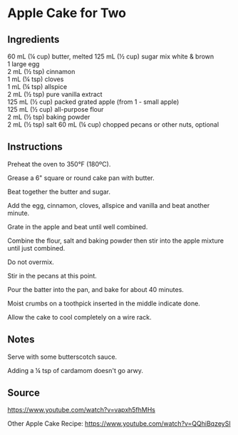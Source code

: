 # Apple Cake for Two

## Ingredients
60 mL (¼ cup) butter, melted
125 mL (½ cup) sugar mix white & brown  
1 large egg  
2 mL (½ tsp) cinnamon  
1 mL (¼ tsp) cloves  
1 mL (¼ tsp) allspice  
2 mL (½ tsp) pure vanilla extract  
125 mL (½ cup) packed grated apple (from 1 - small apple)  
125 mL (½ cup) all-purpose flour  
2 mL (½ tsp) baking powder  
2 mL (½ tsp) salt
60 mL (¼ cup) chopped pecans or other nuts, optional

## Instructions
Preheat the oven to 350°F (180ºC).  

Grease a 6" square or round cake pan with butter.  

Beat together the butter and sugar.  

Add the egg, cinnamon, cloves, allspice and vanilla and beat another minute.  

Grate in the apple and beat until well combined.  

Combine the flour, salt and baking powder then stir into the apple mixture until just combined.  

Do not overmix.  

Stir in the pecans at this point.  

Pour the batter into the pan, and bake for about 40 minutes.  

Moist crumbs on a toothpick inserted in the middle indicate done.  

Allow the cake to cool completely on a wire rack.  


## Notes
Serve with some butterscotch sauce.

Adding a ¼ tsp of cardamom doesn't go arwy.

## Source
https://www.youtube.com/watch?v=vapxh5fhMHs

Other Apple Cake Recipe: https://www.youtube.com/watch?v=QQhiBqzeySI
